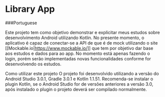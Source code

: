 # Library App

###Portuguese

Este projeto tem como objetivo demonstrar e explicitar meus estudos sobre desenvolvimento Android utilizando Kotlin.
No presente momento, o aplicativo é capaz de conectar-se a API de que é de mock utilizando o site [[Mockable.io|https://www.mockable.io/]] que tem por objetivo dar base aos estudos e dados para ao app.
No momento está apenas fazendo o login, porém serão implementadas novas funcionalidades conforme for desenvolvendo os estudos.

Como utilizar este projeto
O projeto foi desenvolvido utilizando a versão do Android Studio 3.0.1, Gradle 3.0.1 e Kotlin 1.1.51. Recomenda-se instalar o plugin Kotlin, se o Android Studio for de versões anteriores a versão 3.0, após instalado o plugin o projeto deverá ser compilado normalmente.
   

